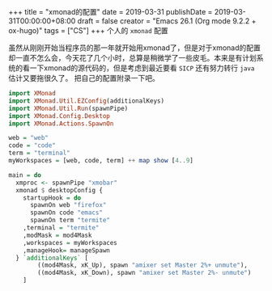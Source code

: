 +++
title = "xmonad的配置"
date = 2019-03-31
publishDate = 2019-03-31T00:00:00+08:00
draft = false
creator = "Emacs 26.1 (Org mode 9.2.2 + ox-hugo)"
tags = ["CS"]
+++
个人的 `xmonad` 配置
<!--more-->

虽然从刚刚开始当程序员的那一年就开始用xmonad了，但是对于xmonad的配置却一直不怎么会，今天花了几个小时，总算是稍微学了一些皮毛。本来是有计划系统的看一下xmonad的源代码的，但是考虑到最近要看 `SICP` 还有努力转行 `java` 估计又要拖很久了。
把自己的配置附录一下吧。

```haskell
import XMonad
import XMonad.Util.EZConfig(additionalKeys)
import XMonad.Util.Run(spawnPipe)
import XMonad.Config.Desktop
import XMonad.Actions.SpawnOn

web = "web"
code = "code"
term = "terminal"
myWorkspaces = [web, code, term] ++ map show [4..9]

main = do
  xmproc <- spawnPipe "xmobar"
  xmonad $ desktopConfig {
    startupHook = do
      spawnOn web "firefox"
      spawnOn code "emacs"
      spawnOn term "termite"
    ,terminal = "termite"
    ,modMask = mod4Mask
    ,workspaces = myWorkspaces
    ,manageHook= manageSpawn
  } `additionalKeys` [
        ((mod4Mask, xK_Up), spawn "amixer set Master 2%+ unmute"),
        ((mod4Mask, xK_Down), spawn "amixer set Master 2%- unmute")
    ]

```
